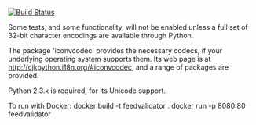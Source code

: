 [![Build Status](https://travis-ci.org/rubys/feedvalidator.svg)](https://travis-ci.org/rubys/feedvalidator)

Some tests, and some functionality, will not be enabled unless a full set
of 32-bit character encodings are available through Python.

The package 'iconvcodec' provides the necessary codecs, if your underlying
operating system supports them. Its web page is at
<http://cjkpython.i18n.org/#iconvcodec>, and a range of packages are
provided.

Python 2.3.x is required, for its Unicode support.

To run with Docker:
docker build -t feedvalidator .
docker run -p 8080:80 feedvalidator
